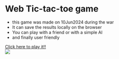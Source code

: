<h1>Web Tic-tac-toe game</h1>
<ul><li>
  this game was made on 10Jun2024 during the war 
</li>
  <li> It can save the results locally on the browser </li>
  <li> You can play with a friend or with a simple AI </li>
  <li> and finally user friendly </li>
</ul>
<a href="https://hananmoalnakhal.github.io/XO-Tic-Tac-Toe_using_JQuery/">Click here to play it!!</a>
<br>
<img src="https://github.com/user-attachments/assets/39c3c687-98f2-4dfd-b667-b29cb1993448">
